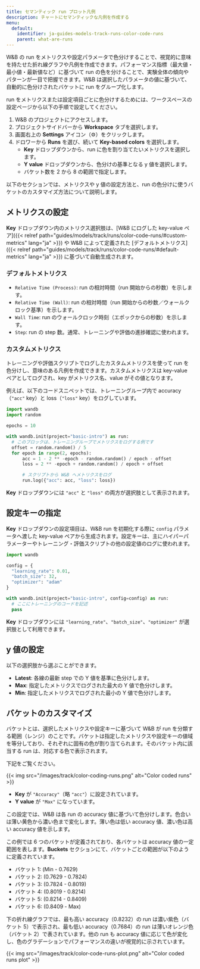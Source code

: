 ```yaml
---
title: セマンティック run プロット凡例
description: チャートにセマンティックな凡例を作成する
menu:
  default:
    identifier: ja-guides-models-track-runs-color-code-runs
    parent: what-are-runs
---
```


W&B の run をメトリクスや設定パラメータで色分けすることで、視覚的に意味を持たせた折れ線グラフや凡例を作成できます。パフォーマンス指標（最大値・最小値・最新値など）に基づいて run の色を分けることで、実験全体の傾向やパターンが一目で把握できます。W&B は選択したパラメータの値に基づいて、自動的に色分けされたバケットに run をグループ化します。

run をメトリクスまたは設定項目ごとに色分けするためには、ワークスペースの設定ページから以下の手順で設定してください。

1. W&B のプロジェクトにアクセスします。
2. プロジェクトサイドバーから **Workspace** タブを選択します。
3. 画面右上の **Settings** アイコン（⚙️）をクリックします。
4. ドロワーから **Runs** を選び、続いて **Key-based colors** を選択します。
    - **Key** ドロップダウンから、run に色を割り当てたいメトリクスを選択します。
    - **Y value** ドロップダウンから、色分けの基準となる y 値を選択します。
    - バケット数を 2 から 8 の範囲で指定します。

以下のセクションでは、メトリクスや y 値の設定方法と、run の色分けに使うバケットのカスタマイズ方法について説明します。

## メトリクスの設定

**Key** ドロップダウン内のメトリクス選択肢は、[W&B にログした key-value ペア]({{< relref path="guides/models/track/runs/color-code-runs/#custom-metrics" lang="ja" >}}) や W&B によって定義された [デフォルトメトリクス]({{< relref path="guides/models/track/runs/color-code-runs/#default-metrics" lang="ja" >}}) に基づいて自動生成されます。

### デフォルトメトリクス

* `Relative Time (Process)`: run の相対時間（run 開始からの秒数）を示します。
* `Relative Time (Wall)`: run の相対時間（run 開始からの秒数／ウォールクロック基準）を示します。
* `Wall Time`: run のウォールクロック時刻（エポックからの秒数）を示します。
* `Step`: run の step 数。通常、トレーニングや評価の進捗確認に使われます。

### カスタムメトリクス

トレーニングや評価スクリプトでログしたカスタムメトリクスを使って run を色分けし、意味のある凡例を作成できます。カスタムメトリクスは key-value ペアとしてログされ、key がメトリクス名、value がその値となります。

例えば、以下のコードスニペットでは、トレーニングループ内で accuracy（`"acc"` key）と loss（`"loss"` key）をログしています。

```python
import wandb
import random

epochs = 10

with wandb.init(project="basic-intro") as run:
  # このブロックは、トレーニングループでメトリクスをログする例です
  offset = random.random() / 5
  for epoch in range(2, epochs):
      acc = 1 - 2 ** -epoch - random.random() / epoch - offset
      loss = 2 ** -epoch + random.random() / epoch + offset

      # スクリプトから W&B へメトリクスをログ
      run.log({"acc": acc, "loss": loss})
```

**Key** ドロップダウンには `"acc"` と `"loss"` の両方が選択肢として表示されます。

## 設定キーの指定

**Key** ドロップダウンの設定項目は、W&B run を初期化する際に `config` パラメータへ渡した key-value ペアから生成されます。設定キーは、主にハイパーパラメーターやトレーニング・評価スクリプトの他の設定値のログに使われます。

```python
import wandb

config = {
  "learning_rate": 0.01,
  "batch_size": 32,
  "optimizer": "adam"
}

with wandb.init(project="basic-intro", config=config) as run:
  # ここにトレーニングのコードを記述
  pass
```

**Key** ドロップダウンには `"learning_rate"`、`"batch_size"`、`"optimizer"` が選択肢として利用できます。

## y 値の設定

以下の選択肢から選ぶことができます。

- **Latest**: 各線の最新 step での Y 値を基準に色分けします。
- **Max**: 指定したメトリクスでログされた最大の Y 値で色分けします。
- **Min**: 指定したメトリクスでログされた最小の Y 値で色分けします。

## バケットのカスタマイズ

バケットとは、選択したメトリクスや設定キーに基づいて W&B が run を分類する範囲（レンジ）のことです。バケットは指定したメトリクスや設定キーの値域を等分しており、それぞれに固有の色が割り当てられます。そのバケット内に該当する run は、対応する色で表示されます。

下記をご覧ください。

{{< img src="/images/track/color-coding-runs.png" alt="Color coded runs" >}}

- **Key** が `"Accuracy"`（略 `"acc"`）に設定されています。
- **Y value** が `"Max"` になっています。

この設定では、W&B は各 run の accuracy 値に基づいて色分けします。色合いは薄い黄色から濃い色まで変化します。薄い色は低い accuracy 値、濃い色は高い accuracy 値を示します。

この例では 6 つのバケットが定義されており、各バケットは accuracy 値の一定範囲を表します。**Buckets** セクションにて、バケットごとの範囲が以下のように定義されています。

- バケット 1: (Min - 0.7629)
- バケット 2: (0.7629 - 0.7824)
- バケット 3: (0.7824 - 0.8019)
- バケット 4: (0.8019 - 0.8214)
- バケット 5: (0.8214 - 0.8409)
- バケット 6: (0.8409 - Max)

下の折れ線グラフでは、最も高い accuracy（0.8232）の run は濃い紫色（バケット 5）で表示され、最も低い accuracy（0.7684）の run は薄いオレンジ色（バケット 2）で表されています。他の run も accuracy 値に応じて色が変化し、色のグラデーションでパフォーマンスの違いが視覚的に示されています。

{{< img src="/images/track/color-code-runs-plot.png" alt="Color coded runs plot" >}}